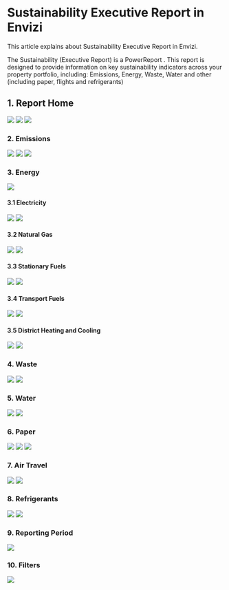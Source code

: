 # Sustainability Executive Report in Envizi

This article explains about Sustainability Executive Report in Envizi. 

The Sustainability (Executive Report) is a PowerReport . This report is designed to provide information on key sustainability indicators across your property portfolio, including: Emissions, Energy, Waste, Water and other  (including paper, flights and refrigerants)

## 1. Report Home

<img src="images/image-11.png">
<img src="images/image-12.png">
<img src="images/image-13.png">

### 2. Emissions

<img src="images/image-14.png">
<img src="images/image-15.png">
<img src="images/image-16.png">

### 3. Energy

<img src="images/image-17.png">

#### 3.1 Electricity

<img src="images/image-18.png">
<img src="images/image-19.png">

#### 3.2 Natural Gas

<img src="images/image-20.png">
<img src="images/image-21.png">

#### 3.3 Stationary Fuels

<img src="images/image-22.png">
<img src="images/image-23.png">

#### 3.4 Transport Fuels

<img src="images/image-24.png">
<img src="images/image-25.png">

#### 3.5 District Heating and Cooling

<img src="images/image-26.png">
<img src="images/image-27.png">

### 4. Waste

<img src="images/image-28.png">
<img src="images/image-29.png">

### 5. Water
<img src="images/image-30.png">
<img src="images/image-31.png">

### 6. Paper

<img src="images/image-32.png">
<img src="images/image-33.png">

<img src="images/image-34.png">

### 7. Air Travel

<img src="images/image-35.png">
<img src="images/image-36.png">

### 8. Refrigerants

<img src="images/image-37.png">
<img src="images/image-38.png">

### 9. Reporting Period

<img src="images/image-39.png">

### 10. Filters

<img src="images/image-40.png">

